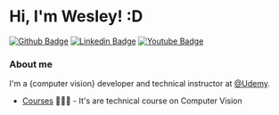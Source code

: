 # Hi, I'm Wesley! :D

[![Github Badge](https://img.shields.io/badge/-Github-000?style=flat-square&logo=Github&logoColor=white&link=https://github.com/wesleymiranda)](https://github.com/wesleymiranda)
[![Linkedin Badge](https://img.shields.io/badge/-LinkedIn-blue?style=flat-square&logo=Linkedin&logoColor=white&link=https://www.linkedin.com/in/wymiranda/)](https://www.linkedin.com/in/wymiranda/)
[![Youtube Badge](https://img.shields.io/badge/-YouTube-ff0000?style=flat-square&labelColor=ff0000&logo=youtube&logoColor=white&link=https://www.youtube.com/channel/UCUeORaM26DlK6KYC9QsSiFw)](https://www.youtube.com/channel/UCUeORaM26DlK6KYC9QsSiFw)

### About me
I'm a {computer vision} developer and technical instructor at [@Udemy](https://www.udemy.com/).

- [Courses](https://www.udemy.com/course/curso-de-opencv-c-primeiros-passos/?instructorPreviewMode=guest) 👨🏼‍🏫 - It's are technical course on Computer Vision

